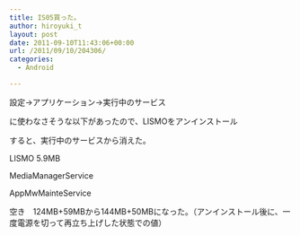 ```yaml
---
title: IS05買った。
author: hiroyuki_t
layout: post
date: 2011-09-10T11:43:06+00:00
url: /2011/09/10/204306/
categories:
  - Android

---
```

<div class="section">
  <p>
    設定→アプリケーション→実行中のサービス
  </p>
  
  <p>
    に使わなさそうな以下があったので、LISMOをアンインストール
  </p>
  
  <p>
    すると、実行中のサービスから消えた。
  </p>
  
  <p>
    LISMO 5.9MB
  </p>
  
  <p>
    MediaManagerService
  </p>
  
  <p>
    AppMwMainteService
  </p>
  
  <p>
  </p>
  
  <p>
    空き　124MB+59MBから144MB+50MBになった。（アンインストール後に、一度電源を切って再立ち上げした状態での値）
  </p>
</div>